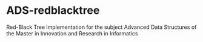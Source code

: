 # ADS-redblacktree
Red-Black Tree implementation for the subject Advanced Data Structures of the Master in Innovation and Research in Informatics
